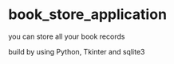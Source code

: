 # book_store_application
you can store all your book records

build by using Python, Tkinter and sqlite3

